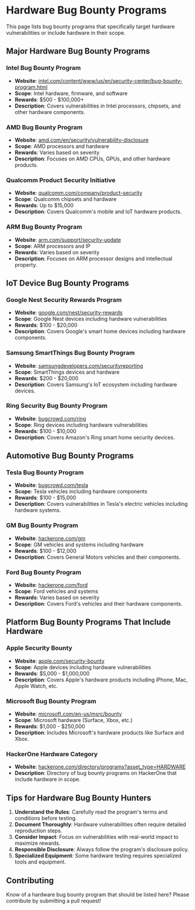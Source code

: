# Hardware Bug Bounty Programs

This page lists bug bounty programs that specifically target hardware vulnerabilities or include hardware in their scope.

## Major Hardware Bug Bounty Programs

### Intel Bug Bounty Program
- **Website**: [intel.com/content/www/us/en/security-center/bug-bounty-program.html](https://www.intel.com/content/www/us/en/security-center/bug-bounty-program.html)
- **Scope**: Intel hardware, firmware, and software
- **Rewards**: $500 - $100,000+
- **Description**: Covers vulnerabilities in Intel processors, chipsets, and other hardware components.

### AMD Bug Bounty Program
- **Website**: [amd.com/en/security/vulnerability-disclosure](https://www.amd.com/en/security/vulnerability-disclosure)
- **Scope**: AMD processors and hardware
- **Rewards**: Varies based on severity
- **Description**: Focuses on AMD CPUs, GPUs, and other hardware products.

### Qualcomm Product Security Initiative
- **Website**: [qualcomm.com/company/product-security](https://www.qualcomm.com/company/product-security)
- **Scope**: Qualcomm chipsets and hardware
- **Rewards**: Up to $15,000
- **Description**: Covers Qualcomm's mobile and IoT hardware products.

### ARM Bug Bounty Program
- **Website**: [arm.com/support/security-update](https://www.arm.com/support/security-update)
- **Scope**: ARM processors and IP
- **Rewards**: Varies based on severity
- **Description**: Focuses on ARM processor designs and intellectual property.

## IoT Device Bug Bounty Programs

### Google Nest Security Rewards Program
- **Website**: [google.com/nest/security-rewards](https://www.google.com/nest/security-rewards/)
- **Scope**: Google Nest devices including hardware vulnerabilities
- **Rewards**: $100 - $20,000
- **Description**: Covers Google's smart home devices including hardware components.

### Samsung SmartThings Bug Bounty Program
- **Website**: [samsungdevelopers.com/securityreporting](https://developer.samsung.com/smartthings/security-reporting)
- **Scope**: SmartThings devices and hardware
- **Rewards**: $200 - $20,000
- **Description**: Covers Samsung's IoT ecosystem including hardware devices.

### Ring Security Bug Bounty Program
- **Website**: [bugcrowd.com/ring](https://bugcrowd.com/ring)
- **Scope**: Ring devices including hardware vulnerabilities
- **Rewards**: $100 - $10,000
- **Description**: Covers Amazon's Ring smart home security devices.

## Automotive Bug Bounty Programs

### Tesla Bug Bounty Program
- **Website**: [bugcrowd.com/tesla](https://bugcrowd.com/tesla)
- **Scope**: Tesla vehicles including hardware components
- **Rewards**: $100 - $15,000
- **Description**: Covers vulnerabilities in Tesla's electric vehicles including hardware systems.

### GM Bug Bounty Program
- **Website**: [hackerone.com/gm](https://hackerone.com/gm)
- **Scope**: GM vehicles and systems including hardware
- **Rewards**: $100 - $12,000
- **Description**: Covers General Motors vehicles and their components.

### Ford Bug Bounty Program
- **Website**: [hackerone.com/ford](https://hackerone.com/ford)
- **Scope**: Ford vehicles and systems
- **Rewards**: Varies based on severity
- **Description**: Covers Ford's vehicles and their hardware components.

## Platform Bug Bounty Programs That Include Hardware

### Apple Security Bounty
- **Website**: [apple.com/security-bounty](https://security.apple.com/bounty/)
- **Scope**: Apple devices including hardware vulnerabilities
- **Rewards**: $5,000 - $1,000,000
- **Description**: Covers Apple's hardware products including iPhone, Mac, Apple Watch, etc.

### Microsoft Bug Bounty Program
- **Website**: [microsoft.com/en-us/msrc/bounty](https://www.microsoft.com/en-us/msrc/bounty)
- **Scope**: Microsoft hardware (Surface, Xbox, etc.)
- **Rewards**: $1,000 - $250,000
- **Description**: Includes Microsoft's hardware products like Surface and Xbox.

### HackerOne Hardware Category
- **Website**: [hackerone.com/directory/programs?asset_type=HARDWARE](https://hackerone.com/directory/programs?asset_type=HARDWARE)
- **Description**: Directory of bug bounty programs on HackerOne that include hardware in scope.

## Tips for Hardware Bug Bounty Hunters

1. **Understand the Rules**: Carefully read the program's terms and conditions before testing.
2. **Document Thoroughly**: Hardware vulnerabilities often require detailed reproduction steps.
3. **Consider Impact**: Focus on vulnerabilities with real-world impact to maximize rewards.
4. **Responsible Disclosure**: Always follow the program's disclosure policy.
5. **Specialized Equipment**: Some hardware testing requires specialized tools and equipment.

## Contributing

Know of a hardware bug bounty program that should be listed here? Please contribute by submitting a pull request!
